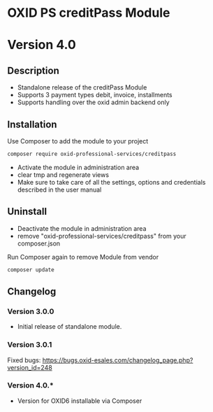 # OXID PS creditPass Module

# Version 4.0

## Description

 * Standalone release of the creditPass Module
 * Supports 3 payment types debit, invoice, installments
 * Supports handling over the oxid admin backend only

## Installation

Use Composer to add the module to your project
```bash
composer require oxid-professional-services/creditpass
```

 * Activate the module in administration area
 * clear tmp and regenerate views
 * Make sure to take care of all the settings, options and credentials described in the user manual

## Uninstall

 * Deactivate the module in administration area
 * remove "oxid-professional-services/creditpass" from your composer.json

Run Composer again to remove Module from vendor
```bash
composer update
```

## Changelog

### Version 3.0.0

* Initial release of standalone module.

### Version 3.0.1

Fixed bugs:
https://bugs.oxid-esales.com/changelog_page.php?version_id=248

### Version 4.0.*

* Version for OXID6 installable via Composer
